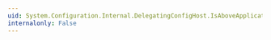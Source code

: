 ```yaml
---
uid: System.Configuration.Internal.DelegatingConfigHost.IsAboveApplication(System.String)
internalonly: False
---
```

